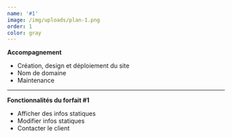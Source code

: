 ```yaml
---
name: '#1'
image: /img/uploads/plan-1.png
order: 1
color: gray
---
```

**Accompagnement**

* Création, design et déploiement du site
* Nom de domaine
* Maintenance

<hr />

**Fonctionnalités du forfait #1**

* Afficher des infos statiques
* Modifier infos statiques
* Contacter le client

